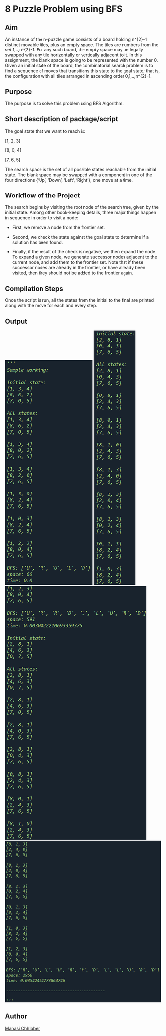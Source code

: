 # 8 Puzzle Problem using BFS

## Aim

An instance of the n-puzzle game consists of a board holding n^{2}-1 distinct movable tiles, plus an empty space. The tiles are numbers from the set 1,..,n^{2}-1. For any such board, the empty space may be legally swapped with any tile horizontally or vertically adjacent to it. In this assignment, the blank space is going to be represented with the number 0. Given an initial state of the board, the combinatorial search problem is to find a sequence of moves that transitions this state to the goal state; that is, the configuration with all tiles arranged in ascending order 0,1,..,n^{2}-1.

## Purpose

The purpose is to solve this problem using BFS Algorithm.

## Short description of package/script

The goal state that we want to reach is:

[1, 2, 3]

[8, 0, 4]

[7, 6, 5]

The search space is the set of all possible states reachable from the initial state. The blank space may be swapped with a component in one of the four directions {‘Up’, ‘Down’, ‘Left’, ‘Right’}, one move at a time.

## Workflow of the Project

The search begins by visiting the root node of the search tree, given by the initial state. Among other book-keeping details, three major things happen in sequence in order to visit a node:

- First, we remove a node from the frontier set.

- Second, we check the state against the goal state to determine if a solution has been found.

- Finally, if the result of the check is negative, we then expand the node. To expand a given node, we generate successor nodes adjacent to the current node, and add them to the frontier set. Note that if these successor nodes are already in the frontier, or have already been visited, then they should not be added to the frontier again.

## Compilation Steps

Once the script is run, all the states from the initial to the final are printed along with the move for each and every step.

## Output

<img src="../8 Puzzle Problem using BFS/Images/ss1.png">
<img src="../8 Puzzle Problem using BFS/Images/ss2.png">
<img src="../8 Puzzle Problem using BFS/Images/ss3.png">
<img src="../8 Puzzle Problem using BFS/Images/ss4.png">

## Author

[Manasi Chhibber](https://github.com/Manasi2001)
